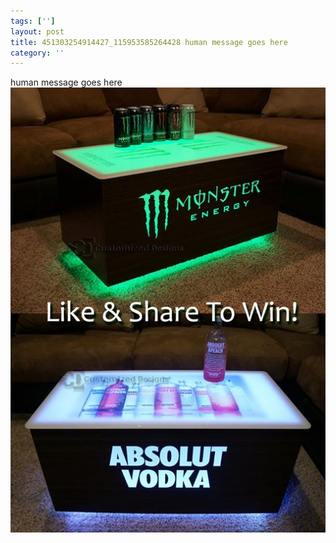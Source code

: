 ```yaml
---
tags: ['']
layout: post
title: 451303254914427_115953585264428 human message goes here
category: ''
---
```

human message goes here
![451303254914427_115953585264428](/uploads/2013-3-23-451303254914427_115953585264428-human-message-goes-here.jpg)
